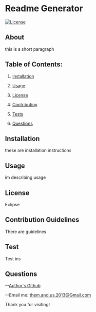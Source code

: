# Readme Generator
  [![License](https://img.shields.io/badge/License-EPL_1.0-red.svg)](https://opensource.org/licenses/EPL-1.0)
  
 ## About
 this is a short paragraph


 ## Table of Contents:
1. [Installation](#installation)

2. [Usage](#usage)

3. [License](#license)

4. [Contributing](#Contributing)

5. [Tests](#tests)

6. [Questions](#questions)



 ## Installation
 these are installation instructions


 ## Usage
 im describing usage
  
 
 ## License
 Eclipse


 ## Contribution Guidelines
 There are guidelines


 ## Test
 Test ins

 ## Questions
 --[Author's Github](https://github.com/theDomConrad) 

 --Email me: them.and.us.2013@Gmail.com

 Thank you for visiting!
 
